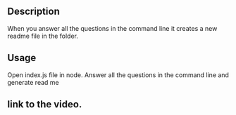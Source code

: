 ## Description
When you answer all the questions in the command line it creates a new readme file in the folder.

## Usage 
Open index.js file in node. Answer all the questions in the command line and generate read me

## link to the video. 
